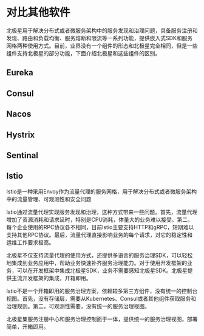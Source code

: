 # 对比其他软件

北极星用于解决分布式或者微服务架构中的服务发现和治理问题，具备服务注册和发现、路由和负载均衡、服务熔断和限流等一系列功能，提供嵌入式SDK和服务网格两种使用方式。目前，业界没有一个组件的形态和北极星完全相同，但是一些组件支持北极星的部分功能，下面介绍北极星和这些组件的区别。

## Eureka

## Consul

## Nacos

## Hystrix

## Sentinal

## Istio

Istio是一种采用Envoy作为流量代理的服务网格，用于解决分布式或者微服务架构中的流量管理、可观测性和安全问题

Istio通过流量代理实现服务发现和治理，这种方式带来一些问题。首先，流量代理增加了资源消耗和请求延时，特别是CPU消耗，体量大的业务难以接受。第二，每个企业使用的RPC协议各不相同，目前Istio主要支持HTTP和gRPC，短期难以支持其他RPC协议。最后，流量代理直接影响业务的每个请求，对它的稳定性和运维工作要求极高。

北极星不仅支持流量代理的使用方式，还提供多语言的服务治理SDK，可以轻松地集成到业务应用中，帮助业务快速补齐服务治理能力。对于使用开发框架的业务，可以在开发框架中集成北极星SDK，业务不需要感知北极星SDK。北极星提供主流开发框架的集成，开箱即用。

Istio不是一个开箱即用的服务治理方案，依赖较多第三方组件，没有统一的控制台视图。首先，没有存储层，需要从Kubernetes、Consul或者其他组件获取服务和治理规则。第二，可观测性需要，没有统一的服务治理视图。

北极星集服务注册中心和服务治理控制面于一体，提供统一的服务治理视图，部署简单，开箱即用。
